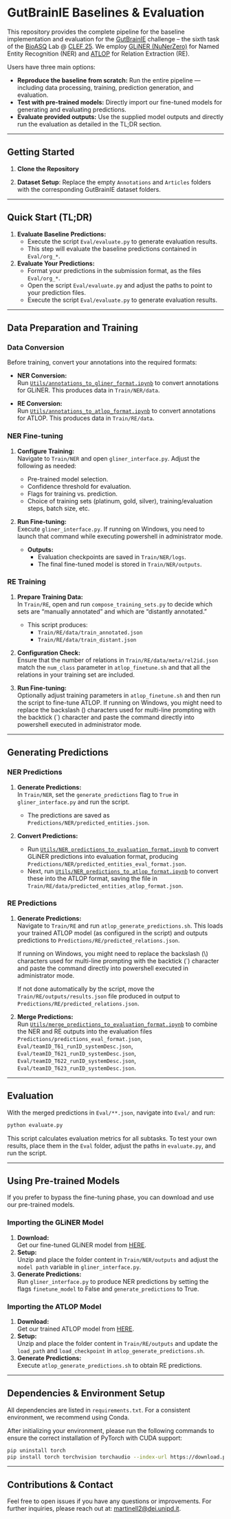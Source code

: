 # GutBrainIE Baselines & Evaluation

This repository provides the complete pipeline for the baseline implementation and evaluation for the [GutBrainIE](https://hereditary.dei.unipd.it/challenges/gutbrainie/2025/) challenge – the sixth task of the [BioASQ](https://www.bioasq.org/) Lab @ [CLEF 25](https://clef2025.clef-initiative.eu/). We employ [GLiNER (NuNerZero)](https://huggingface.co/numind/NuNER_Zero) for Named Entity Recognition (NER) and [ATLOP](https://github.com/wzhouad/ATLOP) for Relation Extraction (RE).

Users have three main options:
- **Reproduce the baseline from scratch:** Run the entire pipeline — including data processing, training, prediction generation, and evaluation.
- **Test with pre-trained models:** Directly import our fine-tuned models for generating and evaluating predictions.
- **Evaluate provided outputs:** Use the supplied model outputs and directly run the evaluation as detailed in the TL;DR section.

---

## Getting Started

1. **Clone the Repository**

2. **Dataset Setup**: Replace the empty `Annotations` and `Articles` folders with the corresponding GutBrainIE dataset folders.

---

## Quick Start (TL;DR)
1. **Evaluate Baseline Predictions:**
   - Execute the script `Eval/evaluate.py` to generate evaluation results.
   - This step will evaluate the baseline predictions contained in `Eval/org_*`.
2. **Evaluate Your Predictions:**
   - Format your predictions in the submission format, as the files `Eval/org_*`.
   - Open the script `Eval/evaluate.py` and adjust the paths to point to your prediction files.
   - Execute the script `Eval/evaluate.py` to generate evaluation results.
---

## Data Preparation and Training

### Data Conversion

Before training, convert your annotations into the required formats:

- **NER Conversion:**  
  Run [`Utils/annotations_to_gliner_format.ipynb`](Utils/annotations_to_gliner_format.ipynb) to convert annotations for GLiNER. This produces data in `Train/NER/data`.

- **RE Conversion:**  
  Run [`Utils/annotations_to_atlop_format.ipynb`](Utils/annotations_to_atlop_format.ipynb) to convert annotations for ATLOP. This produces data in `Train/RE/data`.

### NER Fine-tuning

1. **Configure Training:**  
   Navigate to `Train/NER` and open `gliner_interface.py`. Adjust the following as needed:
   - Pre-trained model selection.
   - Confidence threshold for evaluation.
   - Flags for training vs. prediction.
   - Choice of training sets (platinum, gold, silver), training/evaluation steps, batch size, etc.

2. **Run Fine-tuning:**  
   Execute `gliner_interface.py`. If running on Windows, you need to launch that command while executing powershell in administrator mode.
   - **Outputs:**  
     - Evaluation checkpoints are saved in `Train/NER/logs`.
     - The final fine-tuned model is stored in `Train/NER/outputs`.

### RE Training

1. **Prepare Training Data:**  
   In `Train/RE`, open and run `compose_training_sets.py` to decide which sets are “manually annotated” and which are “distantly annotated.”  
   - This script produces:
     - `Train/RE/data/train_annotated.json`
     - `Train/RE/data/train_distant.json`

2. **Configuration Check:**  
   Ensure that the number of relations in `Train/RE/data/meta/rel2id.json` match the `num_class` parameter in `atlop_finetune.sh` and that all the relations in your training set are included.

3. **Run Fine-tuning:**  
   Optionally adjust training parameters in `atlop_finetune.sh` and then run the script to fine-tune ATLOP. If running on Windows, you might need to replace the backslash (\) characters used for multi-line prompting with the backtick (\`) character and paste the command directly into powershell executed in administrator mode.

---

## Generating Predictions

### NER Predictions

1. **Generate Predictions:**  
   In `Train/NER`, set the `generate_predictions` flag to `True` in `gliner_interface.py` and run the script.  
   - The predictions are saved as `Predictions/NER/predicted_entities.json`.

2. **Convert Predictions:**  
   - Run [`Utils/NER_predictions_to_evaluation_format.ipynb`](Utils/NER_predictions_to_evaluation_format.ipynb) to convert GLiNER predictions into evaluation format, producing `Predictions/NER/predicted_entities_eval_format.json`.
   - Next, run [`Utils/NER_predictions_to_atlop_format.ipynb`](Utils/NER_predictions_to_atlop_format.ipynb) to convert these into the ATLOP format, saving the file in `Train/RE/data/predicted_entities_atlop_format.json`.

### RE Predictions

1. **Generate Predictions:**  
   Navigate to `Train/RE` and run `atlop_generate_predictions.sh`. This loads your trained ATLOP model (as configured in the script) and outputs predictions to `Predictions/RE/predicted_relations.json`. 

    If running on Windows, you might need to replace the backslash (\\) characters used for multi-line prompting with the backtick (\`) character and paste the command directly into powershell executed in administrator mode. 
    
    If not done automatically by the script, move the `Train/RE/outputs/results.json` file produced in output to `Predictions/RE/predicted_relations.json`.

2. **Merge Predictions:**  
   Run [`Utils/merge_predictions_to_evaluation_format.ipynb`](Utils/merge_predictions_to_evaluation_format.ipynb) to combine the NER and RE outputs into the evaluation files `Predictions/predictions_eval_format.json`, `Eval/teamID_T61_runID_systemDesc.json`, `Eval/teamID_T621_runID_systemDesc.json`, `Eval/teamID_T622_runID_systemDesc.json`, `Eval/teamID_T623_runID_systemDesc.json`.

---

## Evaluation

With the merged predictions in `Eval/**.json`, navigate into `Eval/` and run:

```bash
python evaluate.py
```

This script calculates evaluation metrics for all subtasks. 
To test your own results, place them in the `Eval` folder, adjust the paths in `evaluate.py`, and run the script.

---

## Using Pre-trained Models

If you prefer to bypass the fine-tuning phase, you can download and use our pre-trained models.

### Importing the GLiNER Model

1. **Download:**  
   Get our fine-tuned GLiNER model from [HERE](https://www.dei.unipd.it/~martinell2/gbie2025models/NER.zip).
2. **Setup:**  
   Unzip and place the folder content in `Train/NER/outputs` and adjust the `model path` variable in `gliner_interface.py`.
3. **Generate Predictions:**  
   Run `gliner_interface.py` to produce NER predictions by setting the flags `finetune_model` to False and `generate_predictions` to True.

### Importing the ATLOP Model

1. **Download:**  
   Get our trained ATLOP model from [HERE](https://www.dei.unipd.it/~martinell2/gbie2025models/RE.zip).
2. **Setup:**  
   Unzip and place the folder content in `Train/RE/outputs` and update the `load_path` and `load_checkpoint` in `atlop_generate_predictions.sh`.
3. **Generate Predictions:**  
   Execute `atlop_generate_predictions.sh` to obtain RE predictions.

---

## Dependencies & Environment Setup
All dependencies are listed in `requirements.txt`. For a consistent environment, we recommend using Conda. 

After initializing your environment, please run the following commands to ensure the correct installation of PyTorch with CUDA support:
```bash
pip uninstall torch
pip install torch torchvision torchaudio --index-url https://download.pytorch.org/whl/cu118
```

---

## Contributions & Contact

Feel free to open issues if you have any questions or improvements. For further inquiries, please reach out at: [martinell2@dei.unipd.it](mailto:martinell2@dei.unipd.it).
